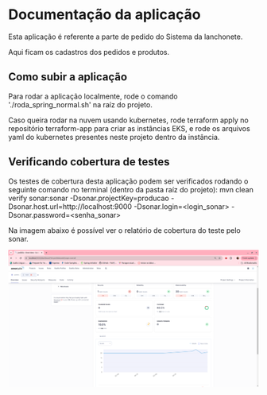# Documentação da aplicação

Esta aplicação é referente a parte de pedido do Sistema da lanchonete.

Aqui ficam os cadastros dos pedidos e produtos.

## Como subir a aplicação

Para rodar a aplicação localmente, rode o comando './roda_spring_normal.sh' na raíz do projeto.

Caso queira rodar na nuvem usando kubernetes, rode terraform apply no repositório terraform-app para criar as instâncias EKS, 
e rode os arquivos yaml do kubernetes presentes neste projeto dentro da instância.

## Verificando cobertura de testes

Os testes de cobertura desta aplicação podem ser verificados rodando o seguinte comando no terminal (dentro da pasta raíz do projeto):
mvn clean verify sonar:sonar -Dsonar.projectKey=producao -Dsonar.host.url=http://localhost:9000 -Dsonar.login=<login_sonar> -Dsonar.password=<senha_sonar>

Na imagem abaixo é possível ver o relatório de cobertura do teste pelo sonar.

![img.png](img.png)
